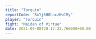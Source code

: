 ```yaml
---
title: "Torquin"
reportCode: "8xYj6HGhaczKw1My"
player: "Torquin"
fight: "Maiden of Virtue"
date: 2021-09-08T20:17:22.766000+00:00
---
```

